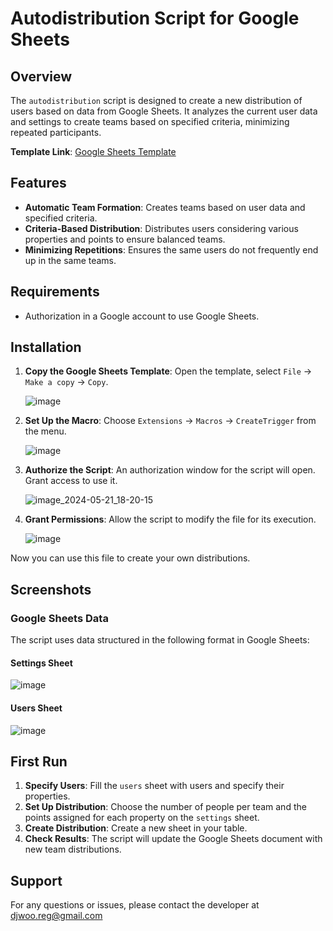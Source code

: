 # Autodistribution Script for Google Sheets

## Overview

The `autodistribution` script is designed to create a new distribution of users based on data from Google Sheets. It analyzes the current user data and settings to create teams based on specified criteria, minimizing repeated participants.

**Template Link**: [Google Sheets Template](https://docs.google.com/spreadsheets/d/1uxIdh18yyhVnPmdPzGmp22RC3S6bGZAuow6unQyV9Ik/edit?usp=sharing)

## Features

- **Automatic Team Formation**: Creates teams based on user data and specified criteria.
- **Criteria-Based Distribution**: Distributes users considering various properties and points to ensure balanced teams.
- **Minimizing Repetitions**: Ensures the same users do not frequently end up in the same teams.

## Requirements

- Authorization in a Google account to use Google Sheets.

## Installation

1. **Copy the Google Sheets Template**: Open the template, select `File` -> `Make a copy` -> `Copy`.

   ![image](https://github.com/baranovlad/autodistribution/assets/167073391/2b6c688f-5ef7-40d5-8c0f-7f01bce648ff)

2. **Set Up the Macro**: Choose `Extensions` -> `Macros` -> `CreateTrigger` from the menu.

   ![image](https://github.com/baranovlad/autodistribution/assets/167073391/a16daf04-2b15-4b42-8bae-92e043690973)
   
3. **Authorize the Script**: An authorization window for the script will open. Grant access to use it.

   ![image_2024-05-21_18-20-15](https://github.com/baranovlad/autodistribution/assets/167073391/fb891e1b-bcc4-462a-9554-8902f4f272ff)   
   
4. **Grant Permissions**: Allow the script to modify the file for its execution.

   ![image](https://github.com/baranovlad/autodistribution/assets/167073391/337f8fe3-cfaf-436e-bc63-1aed85e7ea0c)

Now you can use this file to create your own distributions.

## Screenshots

### Google Sheets Data
The script uses data structured in the following format in Google Sheets:

#### Settings Sheet
![image](https://github.com/baranovlad/autodistribution/assets/167073391/f809ade7-0467-4d46-916a-923b250c1175)

#### Users Sheet
![image](https://github.com/baranovlad/autodistribution/assets/167073391/426b95e8-3c1e-4582-8788-812237beb712)

## First Run

1. **Specify Users**: Fill the `users` sheet with users and specify their properties.
2. **Set Up Distribution**: Choose the number of people per team and the points assigned for each property on the `settings` sheet.
3. **Create Distribution**: Create a new sheet in your table.
4. **Check Results**: The script will update the Google Sheets document with new team distributions.

## Support

For any questions or issues, please contact the developer at djwoo.reg@gmail.com
